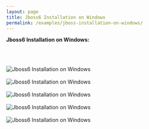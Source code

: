 ```yaml
---
layout: page
title: Jboss6 Installation on Windows
permalink: /examples/jboss-installation-on-windows/
---
```



<strong>Jboss6 Installation on Windows:</strong>


<br/><br/>

<img src="http://files.javadev.org/eclipse/jboss6/jboss6_01.png" border="0" alt="Jboss6 Installation on Windows"><br/><br/>
<img src="http://files.javadev.org/eclipse/jboss6/jboss6_02.png" border="0" alt="Jboss6 Installation on Windows"><br/><br/>
<img src="http://files.javadev.org/eclipse/jboss6/jboss6_03.png" border="0" alt="Jboss6 Installation on Windows"><br/><br/>
<img src="http://files.javadev.org/eclipse/jboss6/jboss6_04.png" border="0" alt="Jboss6 Installation on Windows"><br/><br/>
<img src="http://files.javadev.org/eclipse/jboss6/jboss6_05.png" border="0" alt="Jboss6 Installation on Windows"><br/><br/>
